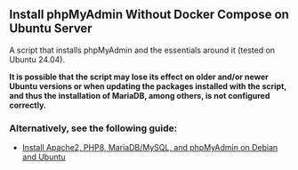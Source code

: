 ## Install phpMyAdmin Without Docker Compose on Ubuntu Server
A script that installs phpMyAdmin and the essentials around it (tested on Ubuntu 24.04).

**It is possible that the script may lose its effect on older and/or newer Ubuntu versions or when updating the packages installed with the script, and thus the installation of MariaDB, among others, is not configured correctly.**

### Alternatively, see the following guide:
- [Install Apache2, PHP8, MariaDB/MySQL, and phpMyAdmin on Debian and Ubuntu](https://prepaid-host.com/de/blog/apache2-php8-mariadb-mysql-und-phpmyadmin-auf-debian-und-ubuntu-installieren)
